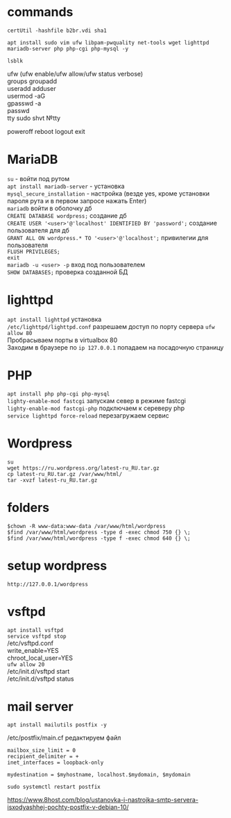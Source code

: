 # commands
  
```
certUtil -hashfile b2br.vdi sha1
```
```
apt install sudo vim ufw libpam-pwquality net-tools wget lighttpd mariadb-server php php-cgi php-mysql -y  
```
```
lsblk
```
ufw (ufw enable/ufw allow/ufw status verbose)  
groups groupadd  
useradd adduser  
usermod -aG <group> <user>  
gpasswd -a <user> <group>  
passwd   
tty sudo shvt №tty  
  
poweroff reboot logout exit  

# MariaDB
`su` - войти под рутом  
`apt install mariadb-server` - установка  
`mysql_secure_installation` - настройка (везде yes, кроме установки пароля рута и в первом запросе нажать Enter)  
`mariadb` войти в оболочку дб  
`CREATE DATABASE wordpress;` создание дб  
`CREATE USER '<user>'@'localhost' IDENTIFIED BY 'password';` создание пользователя для дб  
`GRANT ALL ON wordpress.* TO '<user>'@'localhost';` привилегии для пользователя  
`FLUSH PRIVILEGES;`  
`exit`  
`mariadb -u <user> -p` вход под пользователем  
`SHOW DATABASES;` проверка созданной БД  

# lighttpd
`apt install lighttpd` установка  
`/etc/lighttpd/lighttpd.conf` разрешаем доступ по порту сервера `ufw allow 80`  
Пробрасываем порты в virtualbox 80  
Заходим в браузере по `ip 127.0.0.1` попадаем на посадочную страницу
  
# PHP
`apt install php php-cgi php-mysql`  
`lighty-enable-mod fastcgi` запускам север в режиме fastcgi  
`lighty-enable-mod fastcgi-php` подключаем к сереверу php  
`service lighttpd force-reload` перезагружаем сервис  
  
# Wordpress
`su`  
`wget https://ru.wordpress.org/latest-ru_RU.tar.gz`  
`cp latest-ru_RU.tar.gz /var/www/html/`  
`tar -xvzf latest-ru_RU.tar.gz`  
 
# folders
`$chown -R www-data:www-data /var/www/html/wordpress`  
`$find /var/www/html/wordpress -type d -exec chmod 750 {} \;`  
`$find /var/www/html/wordpress -type f -exec chmod 640 {} \;`  

# setup wordpress
`http://127.0.0.1/wordpress`  

# vsftpd
`apt install vsftpd`  
`service vsftpd stop`  
/etc/vsftpd.conf  
write_enable=YES  
chroot_local_user=YES    
`ufw allow 20`  
/etc/init.d/vsftpd start  
/etc/init.d/vsftpd status  
  
# mail server
```
apt install mailutils postfix -y
```
/etc/postfix/main.cf редактируем файл  

`mailbox_size_limit = 0`  
`recipient_delimiter = +`  
`inet_interfaces = loopback-only`  
  
`mydestination = $myhostname, localhost.$mydomain, $mydomain`  
 ```
 sudo systemctl restart postfix
 ```  
 https://www.8host.com/blog/ustanovka-i-nastrojka-smtp-servera-isxodyashhej-pochty-postfix-v-debian-10/
  
  

